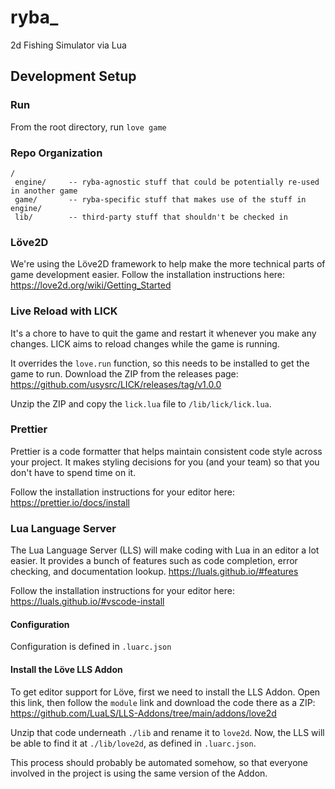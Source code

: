 # ryba_
2d Fishing Simulator via Lua


## Development Setup

### Run
From the root directory, run `love game`

### Repo Organization
```
/
 engine/     -- ryba-agnostic stuff that could be potentially re-used in another game
 game/       -- ryba-specific stuff that makes use of the stuff in engine/
 lib/        -- third-party stuff that shouldn't be checked in
```

### Löve2D
We're using the Löve2D framework to help make the more technical parts of game development easier.
Follow the installation instructions here: https://love2d.org/wiki/Getting_Started

### Live Reload with LICK
It's a chore to have to quit the game and restart it whenever you make any changes.
LICK aims to reload changes while the game is running.

It overrides the `love.run` function, so this needs to be installed to get the game to run.
Download the ZIP from the releases page:
https://github.com/usysrc/LICK/releases/tag/v1.0.0

Unzip the ZIP and copy the `lick.lua` file to `/lib/lick/lick.lua`.

### Prettier
Prettier is a code formatter that helps maintain consistent code style across your project.
It makes styling decisions for you (and your team) so that you don't have to spend time on it.

Follow the installation instructions for your editor here:
https://prettier.io/docs/install

### Lua Language Server
The Lua Language Server (LLS) will make coding with Lua in an editor a lot easier.
It provides a bunch of features such as code completion, error checking, and documentation lookup.
https://luals.github.io/#features

Follow the installation instructions for your editor here:
https://luals.github.io/#vscode-install

#### Configuration
Configuration is defined in `.luarc.json`

#### Install the Löve LLS Addon
To get editor support for Löve, first we need to install the LLS Addon.
Open this link, then follow the `module` link and download the code there as a ZIP:
https://github.com/LuaLS/LLS-Addons/tree/main/addons/love2d

Unzip that code underneath `./lib` and rename it to `love2d`.
Now, the LLS will be able to find it at `./lib/love2d`, as defined in `.luarc.json`.

This process should probably be automated somehow, so that everyone involved in the project
is using the same version of the Addon.
